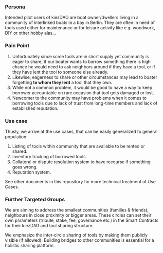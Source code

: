 ### Persona

Intended pilot users of kiezDAO are boat owner/dwellers living in a community of interlinked boats in a bay in Berlin. They are often in need of tools used either for maintenance or for leisure activity like e.g. woodwork, DIY or other hobby alas...


### Pain Point

1. Unfortunately since some tools are in short supply yet community is eager to share, if our boater wants to borrow something there is high chance he would need to ask neighbors around if they have a tool, or if they have lent the tool to someone else already. 
2. Likewise, eagerness to share  or other circumstances may lead to boater forgetting **to whom they lent** a tool that they own. 
3. While not a common problem, it would be good to have a way to keep borrower accountable on rare occasion that tool gets damaged or lost. 
4. Newcomer to the community may have problems when it comes to borrowing tools due to lack of trust from long-time members and lack of established reputation.

### Use case

Thusly, we arrive at the use cases, that can be easily generalized to general population: 

1. Listing of tools within community that are available to be rented or shared. 
2. Inventory tracking of borrowed tools. 
3. Collateral or dispute resolution system to have recourse if something goes wrong. 
4. Reputation system.

See other documents in this repository for more technical treatment of Use Cases. 

### Further Targeted Groups

We are aiming to address the smallest communities (families & friends), neighbours in close proximity or bigger areas. These circles can set their own parameters (tribute, stake, fee, governance etc.) in the Smart Contracts for their kiezDAO and tool sharing structure. 

We emphasize the inter-circle sharing of tools by making them publicly visible (if allowed). Building bridges to other communities is essential for a holistic sharing platform.

